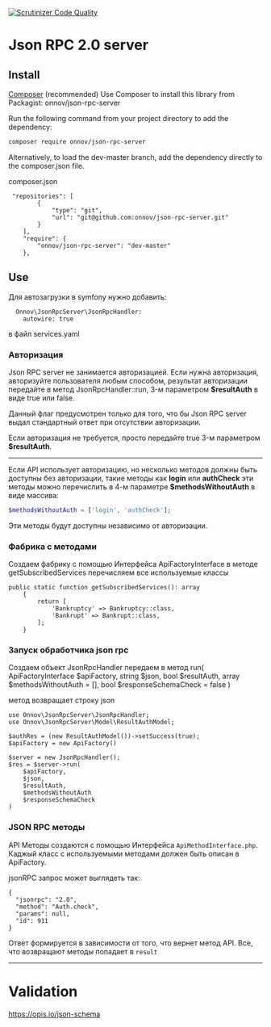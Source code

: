 <!-- TODO [![Build Status](https://travis-ci.org/onnov/json-rpc-server.svg?branch=master)](https://travis-ci.org/onnov/json-rpc-server) -->

[![Scrutinizer Code Quality](https://scrutinizer-ci.com/g/onnov/json-rpc-server/badges/quality-score.png?b=master)](https://scrutinizer-ci.com/g/onnov/json-rpc-server/?branch=master)


# Json RPC 2.0 server

## Install

[Composer](https://getcomposer.org) (recommended)
Use Composer to install this library from Packagist: onnov/json-rpc-server

Run the following command from your project directory to add the dependency:
```bash
composer require onnov/json-rpc-server
```

Alternatively, to load the dev-master branch, add the dependency directly to the composer.json file.

composer.json
```
 "repositories": [
        {
            "type": "git",
            "url": "git@github.com:onnov/json-rpc-server.git"
        }
    ],
    "require": {
        "onnov/json-rpc-server": "dev-master"
    },
```

## Use

Для автозагрузки в symfony нужно добавить:
```
  Onnov\JsonRpcServer\JsonRpcHandler:
    autowire: true
```
в файл services.yaml

### Авторизация
Json RPC server не занимается авторизацией.
Если нужна авторизация, авторизуйте пользователя любым способом,
результат авторизации передайте в метод JsonRpcHandler::run,
3-м параметром **$resultAuth** в виде true или false.

Данный флаг предусмотрен только для того, что бы
Json RPC server выдал стандартный ответ при отсутствии авторизации.

Если авторизация не требуется, просто передайте true
3-м параметром **$resultAuth**.

---

Если API использует авторизацию, но несколько методов должны быть доступны
без авторизации, такие методы как **login** или **authCheck**
эти методы можно перечислить в 4-м параметре **$methodsWithoutAuth** в виде массива:
```php
$methodsWithoutAuth = ['login', 'authCheck'];
```
Эти методы будут доступны независимо от авторизации.

### Фабрика с методами
Создаем фабрику с помощью Интерфейса ApiFactoryInterface
в методе getSubscribedServices перечисляем все используемые классы
```
public static function getSubscribedServices(): array
    {
        return [
            'Bankruptcy' => Bankruptcy::class,
            'Bankrupt' => Bankrupt::class,
        ];
    }
```

### Запуск обработчика json rpc
Создаем объект JsonRpcHandler
передаем в метод run(
        ApiFactoryInterface $apiFactory,
        string $json,
        bool $resultAuth,
        array $methodsWithoutAuth = [],
        bool $responseSchemaCheck = false
)

метод возвращает строку json

```
use Onnov\JsonRpcServer\JsonRpcHandler;
use Onnov\JsonRpcServer\Model\ResultAuthModel;

$authRes = (new ResultAuthModel())->setSuccess(true);
$apiFactory = new ApiFactory()

$server = new JsonRpcHandler();
$res = $server->run(
    $apiFactory,
    $json,
    $resultAuth,
    $methodsWithoutAuth
    $responseSchemaCheck
)

```

### JSON RPC методы
API Методы создаются с помощью Интерфейса `ApiMethodInterface.php`. 
Каджый класс с используемыми методами должен быть описан в ApiFactory.

jsonRPC запрос может выглядеть так:
```
{
  "jsonrpc": "2.0",
  "method": "Auth.check",
  "params": null,
  "id": 911
}
```
Ответ формируется в зависимости от того, что вернет метод API.
Все, что возвращают методы попадает в `result`

---

# Validation

https://opis.io/json-schema